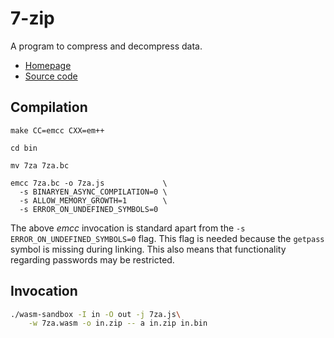7-zip
=======

A program to compress and decompress data.

* [Homepage](https://www.7-zip.org/)
* [Source code](https://sourceforge.net/projects/p7zip/files/p7zip/16.02/p7zip_16.02_src_all.tar.bz2/download)

## Compilation

```
make CC=emcc CXX=em++
```
```
cd bin
```
```
mv 7za 7za.bc
```
```
emcc 7za.bc -o 7za.js             \
  -s BINARYEN_ASYNC_COMPILATION=0 \
  -s ALLOW_MEMORY_GROWTH=1        \
  -s ERROR_ON_UNDEFINED_SYMBOLS=0
```

The above *emcc* invocation is standard apart from the
`-s ERROR_ON_UNDEFINED_SYMBOLS=0` flag.
This flag is needed because the `getpass` symbol is
missing during linking. This also means that
functionality regarding passwords may be restricted.

## Invocation

```bash
./wasm-sandbox -I in -O out -j 7za.js\
    -w 7za.wasm -o in.zip -- a in.zip in.bin
```
